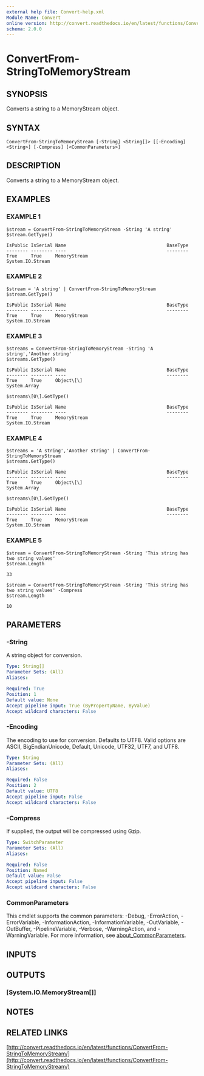 ```yaml
---
external help file: Convert-help.xml
Module Name: Convert
online version: http://convert.readthedocs.io/en/latest/functions/ConvertFrom-StringToMemoryStream/
schema: 2.0.0
---
```


# ConvertFrom-StringToMemoryStream

## SYNOPSIS
Converts a string to a MemoryStream object.

## SYNTAX

```
ConvertFrom-StringToMemoryStream [-String] <String[]> [[-Encoding] <String>] [-Compress] [<CommonParameters>]
```

## DESCRIPTION
Converts a string to a MemoryStream object.

## EXAMPLES

### EXAMPLE 1
```
$stream = ConvertFrom-StringToMemoryStream -String 'A string'
$stream.GetType()

IsPublic IsSerial Name                                     BaseType
-------- -------- ----                                     --------
True     True     MemoryStream                             System.IO.Stream
```

### EXAMPLE 2
```
$stream = 'A string' | ConvertFrom-StringToMemoryStream
$stream.GetType()

IsPublic IsSerial Name                                     BaseType
-------- -------- ----                                     --------
True     True     MemoryStream                             System.IO.Stream
```

### EXAMPLE 3
```
$streams = ConvertFrom-StringToMemoryStream -String 'A string','Another string'
$streams.GetType()

IsPublic IsSerial Name                                     BaseType
-------- -------- ----                                     --------
True     True     Object\[\]                                 System.Array

$streams\[0\].GetType()

IsPublic IsSerial Name                                     BaseType
-------- -------- ----                                     --------
True     True     MemoryStream                             System.IO.Stream
```

### EXAMPLE 4
```
$streams = 'A string','Another string' | ConvertFrom-StringToMemoryStream
$streams.GetType()

IsPublic IsSerial Name                                     BaseType
-------- -------- ----                                     --------
True     True     Object\[\]                                 System.Array

$streams\[0\].GetType()

IsPublic IsSerial Name                                     BaseType
-------- -------- ----                                     --------
True     True     MemoryStream                             System.IO.Stream
```

### EXAMPLE 5
```
$stream = ConvertFrom-StringToMemoryStream -String 'This string has two string values'
$stream.Length

33

$stream = ConvertFrom-StringToMemoryStream -String 'This string has two string values' -Compress
$stream.Length

10
```

## PARAMETERS

### -String
A string object for conversion.

```yaml
Type: String[]
Parameter Sets: (All)
Aliases:

Required: True
Position: 1
Default value: None
Accept pipeline input: True (ByPropertyName, ByValue)
Accept wildcard characters: False
```

### -Encoding
The encoding to use for conversion.
Defaults to UTF8.
Valid options are ASCII, BigEndianUnicode, Default, Unicode, UTF32, UTF7, and UTF8.

```yaml
Type: String
Parameter Sets: (All)
Aliases:

Required: False
Position: 2
Default value: UTF8
Accept pipeline input: False
Accept wildcard characters: False
```

### -Compress
If supplied, the output will be compressed using Gzip.

```yaml
Type: SwitchParameter
Parameter Sets: (All)
Aliases:

Required: False
Position: Named
Default value: False
Accept pipeline input: False
Accept wildcard characters: False
```

### CommonParameters
This cmdlet supports the common parameters: -Debug, -ErrorAction, -ErrorVariable, -InformationAction, -InformationVariable, -OutVariable, -OutBuffer, -PipelineVariable, -Verbose, -WarningAction, and -WarningVariable. For more information, see [about_CommonParameters](http://go.microsoft.com/fwlink/?LinkID=113216).

## INPUTS

## OUTPUTS

### [System.IO.MemoryStream[]]
## NOTES

## RELATED LINKS

[http://convert.readthedocs.io/en/latest/functions/ConvertFrom-StringToMemoryStream/](http://convert.readthedocs.io/en/latest/functions/ConvertFrom-StringToMemoryStream/)

